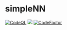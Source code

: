 # simpleNN
[![CodeQL](https://github.com/solaris0051/simpleNN/actions/workflows/github-code-scanning/codeql/badge.svg)](https://github.com/solaris0051/simpleNN/actions/workflows/github-code-scanning/codeql)
[![](https://colab.research.google.com/assets/colab-badge.svg)](https://colab.research.google.com/drive/1Lw8bqS2cnyHNHQ-xCFHASxdpEYkMQOMz?usp=sharing#scrollTo=zcKhoVTwsh6U)
[![CodeFactor](https://www.codefactor.io/repository/github/solaris0051/simplenn/badge)](https://www.codefactor.io/repository/github/solaris0051/simplenn)
